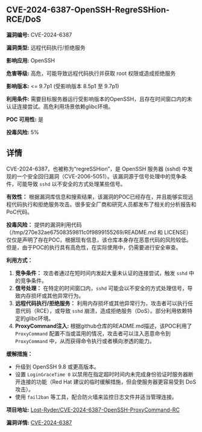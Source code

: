 ## CVE-2024-6387-OpenSSH-RegreSSHion-RCE/DoS

**漏洞编号:** CVE-2024-6387

**漏洞类型:** 远程代码执行/拒绝服务

**影响应用:** OpenSSH

**危害等级:** 高危，可能导致远程代码执行并获取 root 权限或造成拒绝服务

**影响版本:** <= 9.7p1 (受影响版本 8.5p1 至 9.7p1)

**利用条件:** 需要目标服务器运行受影响版本的OpenSSH，且存在时间窗口内的未认证连接尝试。高危利用场景依赖glibc环境。

**POC 可用性:** 是

**投毒风险:** 5%

## 详情

CVE-2024-6387，也被称为“regreSSHion”，是 OpenSSH 服务器 (sshd) 中发现的一个安全回归漏洞（CVE-2006-5051）。该漏洞源于信号处理中的竞争条件，可能导致 `sshd` 以不安全的方式处理某些信号。

**有效性：**
根据漏洞库信息和搜索结果，该漏洞的POC已经存在，并且能够实现远程代码执行和拒绝服务攻击。很多安全厂商和研究人员都发布了相关的分析报告和PoC代码。

**投毒风险：**
提供的漏洞利用代码（/tmp/270e32ae67508359811c0f9899155269/README.md 和 LICENSE）仅仅是声明了存在POC，根据现有信息，该仓库本身存在恶意代码的风险较低。但是，由于POC的执行具有高危性，在实际使用中，仍需要进行安全审查。

**利用方式：**
1.  **竞争条件：** 攻击者通过在短时间内发起大量未认证的连接尝试，触发 `sshd` 中的竞争条件。
2.  **信号处理：** 在特定的时间窗口内，`sshd` 可能会以不安全的方式处理信号，导致内存损坏或其他异常行为。
3.  **远程代码执行/拒绝服务：**  利用内存损坏或其他异常行为，攻击者可以执行任意代码（RCE），或导致 `sshd` 崩溃，造成拒绝服务（DoS）。部分利用依赖特定的glibc环境。
4.  **ProxyCommand注入:** 根据github仓库的README.md描述，该POC利用了 `ProxyCommand` 配置不当或滥用的情况，攻击者可以注入恶意命令到 `ProxyCommand` 中，从而获得命令执行或者横向渗透的能力。

**缓解措施：**
*   升级到 OpenSSH 9.8 或更高版本。
*   设置 `LoginGraceTime 0` 以禁用在指定超时时间内未完成身份验证时服务器断开连接的功能（Red Hat 建议的临时缓解措施，但会使服务器更容易受到 DoS 攻击）。
*   使用 `fail2ban` 等工具，配合防火墙来监控日志文件并适当管理连接。

**项目地址:** [Lost-Ryder/CVE-2024-6387-OpenSSH-ProxyCommand-RC](https://github.com/Lost-Ryder/CVE-2024-6387-OpenSSH-ProxyCommand-RC)

**漏洞详情:** [CVE-2024-6387](https://nvd.nist.gov/vuln/detail/CVE-2024-6387)